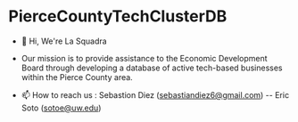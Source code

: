 # PierceCountyTechClusterDB

- 👋 Hi, We're La Squadra

-    Our mission is to provide assistance to the Economic Development Board through developing a database of active tech-based businesses within the Pierce County area.

- 📫 How to reach us : Sebastion Diez (sebastiandiez6@gmail.com) -- Eric Soto (sotoe@uw.edu)
